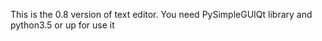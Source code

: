 This is the 0.8 version of text editor.
You need PySimpleGUIQt library and python3.5 or up for use it
